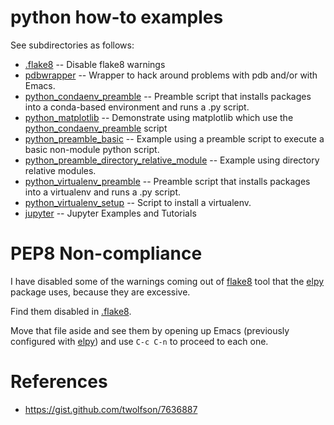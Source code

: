 python how-to examples
======================

See subdirectories as follows:

* [.flake8](.flake8) -- Disable flake8 warnings
* [pdbwrapper](pdbwrapper/README.md) -- Wrapper to hack around problems with pdb and/or with Emacs.
* [python_condaenv_preamble](python_condaenv_preamble/README.md) -- Preamble script that installs packages into a conda-based environment and runs a .py script.
* [python_matplotlib](python_matplotlib/README.md) -- Demonstrate using matplotlib which use the [python_condaenv_preamble](python_condaenv_preamble) script
* [python_preamble_basic](python_preamble_basic/README.md) -- Example using a preamble script to execute a basic non-module python script.
* [python_preamble_directory_relative_module](python_preamble_directory_relative_module/README.md) -- Example using directory relative modules.
* [python_virtualenv_preamble](python_virtualenv_preamble/README.md) -- Preamble script that installs packages into a virtualenv and runs a .py script.
* [python_virtualenv_setup](python_virtualenv_setup/README.md) -- Script to install a virtualenv.
* [jupyter](jupyter/README.md) -- Jupyter Examples and Tutorials

PEP8 Non-compliance
===================

I have disabled some of the warnings coming out of
[flake8](https://pypi.python.org/pypi/flake8) tool that the
[elpy](https://github.com/jorgenschaefer/elpy) package uses, because
they are excessive.

Find them disabled in [.flake8](.flake8).

Move that file aside and see them by opening up Emacs (previously
configured with [elpy](https://github.com/jorgenschaefer/elpy)) and
use `C-c C-n` to proceed to each one.

References
==========

* https://gist.github.com/twolfson/7636887
